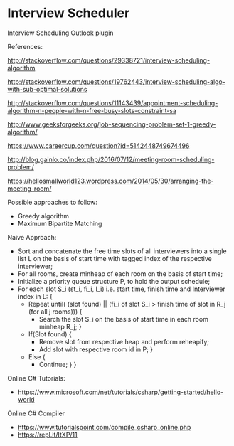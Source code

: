 # Interview Scheduler
Interview Scheduling Outlook plugin

References:

http://stackoverflow.com/questions/29338721/interview-scheduling-algorithm

http://stackoverflow.com/questions/19762443/interview-scheduling-algo-with-sub-optimal-solutions

http://stackoverflow.com/questions/11143439/appointment-scheduling-algorithm-n-people-with-n-free-busy-slots-constraint-sa

http://www.geeksforgeeks.org/job-sequencing-problem-set-1-greedy-algorithm/

https://www.careercup.com/question?id=5142448749674496

http://blog.gainlo.co/index.php/2016/07/12/meeting-room-scheduling-problem/

https://hellosmallworld123.wordpress.com/2014/05/30/arranging-the-meeting-room/

Possible approaches to follow:
- Greedy algorithm
- Maximum Bipartite Matching 

Naive Approach:
- Sort and concatenate the free time slots of all interviewers into a single list L on the basis of start time with tagged index of the respective interviewer;
- For all rooms, create minheap of each room on the basis of start time;
- Initialize a priority queue structure P, to hold the output schedule;
- For each slot S_i (st_i, fi_i, I_i) i.e. start time, finish time and Interviewer index in L:
{
    - Repeat until( (slot found) || (fi_i of slot S_i > finish time of slot in R_j (for all j rooms)))
    {
      - Search the slot S_i on the basis of start time in each room minheap R_j;
    }
    - If(Slot found)
    {
      - Remove slot from respective heap and perform reheapify;  
      - Add slot with respective room id in P;
    }
    - Else
    {
      - Continue;
    }
}
  
Online C# Tutorials:
- https://www.microsoft.com/net/tutorials/csharp/getting-started/hello-world

Online C# Compiler
- https://www.tutorialspoint.com/compile_csharp_online.php
- https://repl.it/ItXP/11
